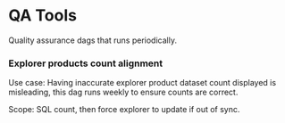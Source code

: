 # QA Tools
Quality assurance dags that runs periodically.

### Explorer products count alignment
Use case: Having inaccurate explorer product dataset count displayed is misleading, this dag runs weekly to ensure counts are correct.

Scope: SQL count, then force explorer to update if out of sync.
